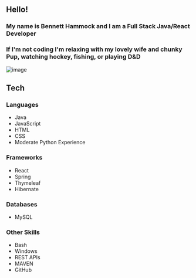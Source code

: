 ## Hello!   
### My name is Bennett Hammock and I am a Full Stack Java/React Developer 
### If I'm not coding I'm relaxing with my lovely wife and chunky Pup, watching hockey, fishing, or playing D&D 
![image](https://github.com/BHammock33/BHammock33/assets/105878596/6ab79c8c-c7c3-46c2-9692-33c60d1a759d)

## Tech  



### Languages  
- Java
- JavaScript
- HTML
- CSS
- Moderate Python Experience

### Frameworks
- React
- Spring
- Thymeleaf
- Hibernate

### Databases
- MySQL

### Other Skills
- Bash
- Windows
- REST APIs
- MAVEN
- GitHub



<!---
BHammock33/BHammock33 is a ✨ special ✨ repository because its `README.md` (this file) appears on your GitHub profile.
You can click the Preview link to take a look at your changes.
--->
